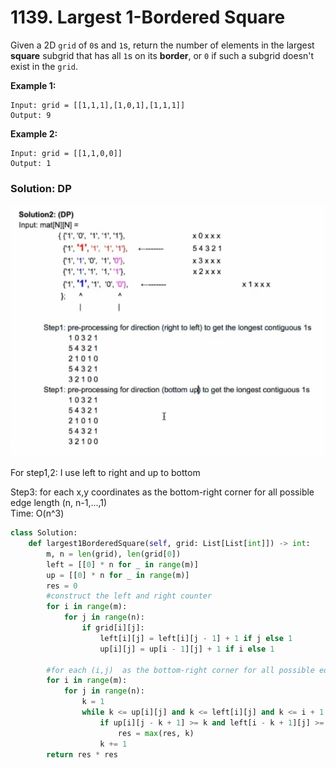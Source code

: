 # 1139. Largest 1-Bordered Square

Given a 2D `grid` of `0`s and `1`s, return the number of elements in the largest **square** subgrid that has all `1`s on its **border**, or `0` if such a subgrid doesn't exist in the `grid`.

**Example 1:**

```text
Input: grid = [[1,1,1],[1,0,1],[1,1,1]]
Output: 9
```

**Example 2:**

```text
Input: grid = [[1,1,0,0]]
Output: 1
```

### Solution: DP

![](../../.gitbook/assets/image%20%285%29.png)



For step1,2: I use left to right and up to bottom

Step3: for each x,y coordinates as the bottom-right corner for all possible edge length \(n, n-1,...,1\)  
Time: O\(n^3\)

```python
class Solution:
    def largest1BorderedSquare(self, grid: List[List[int]]) -> int:
        m, n = len(grid), len(grid[0])
        left = [[0] * n for _ in range(m)]
        up = [[0] * n for _ in range(m)]
        res = 0
        #construct the left and right counter
        for i in range(m):
            for j in range(n):
                if grid[i][j]:
                    left[i][j] = left[i][j - 1] + 1 if j else 1
                    up[i][j] = up[i - 1][j] + 1 if i else 1
        
        #for each (i,j)  as the bottom-right corner for all possible edge length
        for i in range(m):
            for j in range(n):
                k = 1
                while k <= up[i][j] and k <= left[i][j] and k <= i + 1 and k <= j + 1:
                    if up[i][j - k + 1] >= k and left[i - k + 1][j] >= k:
                        res = max(res, k)
                    k += 1
        return res * res
```


